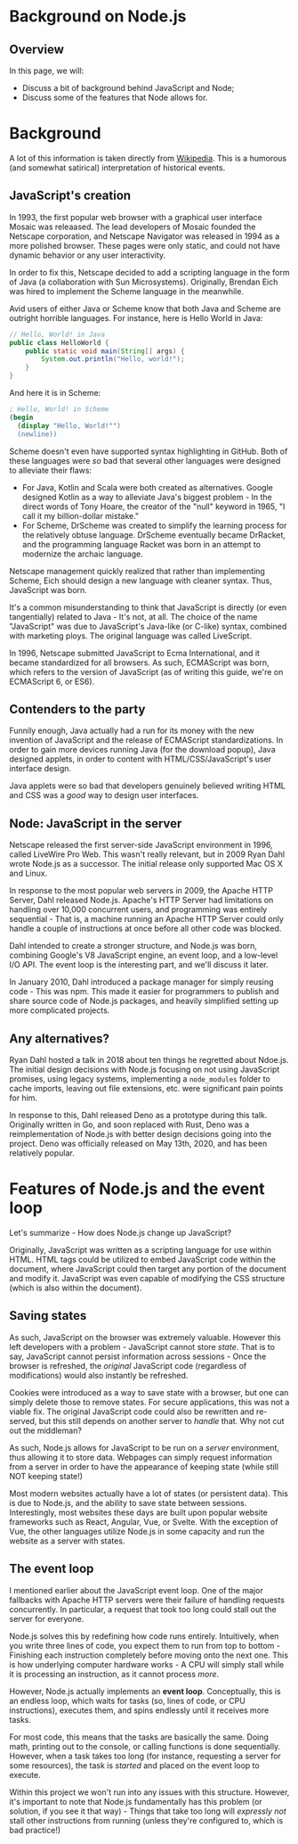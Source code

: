 # Background on Node.js

## Overview

In this page, we will:

-   Discuss a bit of background behind JavaScript and Node;
-   Discuss some of the features that Node allows for.

# Background

A lot of this information is taken directly from
[Wikipedia](https://en.wikipedia.org/wiki/JavaScript#History). This is a
humorous (and somewhat satirical) interpretation of historical events.

## JavaScript's creation

In 1993, the first popular web browser with a graphical user interface Mosaic
was releaased. The lead developers of Mosaic founded the Netscape corporation,
and Netscape Navigator was released in 1994 as a more polished browser. These
pages were only static, and could not have dynamic behavior or any user
interactivity.

In order to fix this, Netscape decided to add a scripting language in the form
of Java (a collaboration with Sun Microsystems). Originally, Brendan Eich was
hired to implement the Scheme language in the meanwhile.

Avid users of either Java or Scheme know that both Java and Scheme are outright
horrible languages. For instance, here is Hello World in Java:

```java
// Hello, World! in Java
public class HelloWorld {
    public static void main(String[] args) {
        System.out.println("Hello, world!");
    }
}
```

And here it is in Scheme:

```scheme
; Hello, World! in Scheme
(begin
  (display "Hello, World!"")
  (newline))
```

Scheme doesn't even have supported syntax highlighting in GitHub. Both of these
languages were _so_ bad that several other languages were designed to alleviate
their flaws:

-   For Java, Kotlin and Scala were both created as alternatives. Google
    designed Kotlin as a way to alleviate Java's biggest problem - In the direct
    words of Tony Hoare, the creator of the "null" keyword in 1965, "I call it
    my billion-dollar mistake."
-   For Scheme, DrScheme was created to simplify the learning process for the
    relatively obtuse language. DrScheme eventually became DrRacket, and the
    programming language Racket was born in an attempt to modernize the archaic
    language.

Netscape management quickly realized that rather than implementing Scheme, Eich
should design a new language with cleaner syntax. Thus, JavaScript was born.

It's a common misunderstanding to think that JavaScript is directly (or even
tangentially) related to Java - It's not, at all. The choice of the name
"JavaScript" was due to JavaScript's Java-like (or C-like) syntax, combined with
marketing ploys. The original language was called LiveScript.

In 1996, Netscape submitted JavaScript to Ecma International, and it became
standardized for all browsers. As such, ECMAScript was born, which refers to the
version of JavaScript (as of writing this guide, we're on ECMAScript 6, or ES6).

## Contenders to the party

Funnily enough, Java actually had a run for its money with the new invention of
JavaScript and the release of ECMAScript standardizations. In order to gain more
devices running Java (for the download popup), Java designed applets, in order
to content with HTML/CSS/JavaScript's user interface design.

Java applets were so bad that developers genuinely believed writing HTML and CSS
was a _good_ way to design user interfaces.

## Node: JavaScript in the server

Netscape released the first server-side JavaScript environment in 1996, called
LiveWire Pro Web. This wasn't really relevant, but in 2009 Ryan Dahl wrote
Node.js as a successor. The initial release only supported Mac OS X and Linux.

In response to the most popular web servers in 2009, the Apache HTTP Server,
Dahl released Node.js. Apache's HTTP Server had limitations on handling over
10,000 concurrent users, and programming was entirely sequential - That is, a
machine running an Apache HTTP Server could only handle a couple of instructions
at once before all other code was blocked.

Dahl intended to create a stronger structure, and Node.js was born, combining
Google's V8 JavaScript engine, an event loop, and a low-level I/O API. The event
loop is the interesting part, and we'll discuss it later.

In January 2010, Dahl introduced a package manager for simply reusing code -
This was npm. This made it easier for programmers to publish and share source
code of Node.js packages, and heavily simplified setting up more complicated
projects.

## Any alternatives?

Ryan Dahl hosted a talk in 2018 about ten things he regretted about Ndoe.js. The
initial design decisions with Node.js focusing on not using JavaScript promises,
using legacy systems, implementing a `node_modules` folder to cache imports,
leaving out file extensions, etc. were significant pain points for him.

In response to this, Dahl released Deno as a prototype during this talk.
Originally written in Go, and soon replaced with Rust, Deno was a
reimplementation of Node.js with better design decisions going into the project.
Deno was officially released on May 13th, 2020, and has been relatively popular.

# Features of Node.js and the event loop

Let's summarize - How does Node.js change up JavaScript?

Originally, JavaScript was written as a scripting language for use within HTML.
HTML tags could be utilized to embed JavaScript code within the document, where
JavaScript could then target any portion of the document and modify it.
JavaScript was even capable of modifying the CSS structure (which is also within
the document).

## Saving states

As such, JavaScript on the browser was extremely valuable. However this left
developers with a problem - JavaScript cannot store _state_. That is to say,
JavaScript cannot persist information across sessions - Once the browser is
refreshed, the _original_ JavaScript code (regardless of modifications) would
also instantly be refreshed.

Cookies were introduced as a way to save state with a browser, but one can
simply delete those to remove states. For secure applications, this was not a
viable fix. The original JavaScript code could also be rewritten and re-served,
but this still depends on another server to _handle_ that. Why not cut out the
middleman?

As such, Node.js allows for JavaScript to be run on a _server_ environment, thus
allowing it to store data. Webpages can simply request information from a server
in order to have the appearance of keeping state (while still NOT keeping
state!)

Most modern websites actually have a lot of states (or persistent data). This is
due to Node.js, and the ability to save state between sessions. Interestingly,
most websites these days are built upon popular website frameworks such as
React, Angular, Vue, or Svelte. With the exception of Vue, the other languages
utilize Node.js in some capacity and run the website as a server with states.

## The event loop

I mentioned earlier about the JavaScript event loop. One of the major fallbacks
with Apache HTTP servers were their failure of handling requests concurrently.
In particular, a request that took too long could stall out the server for
everyone.

Node.js solves this by redefining how code runs entirely. Intuitively, when you
write three lines of code, you expect them to run from top to bottom - Finishing
each instruction completely before moving onto the next one. This is how
underlying computer hardware works - A CPU will simply stall while it is
processing an instruction, as it cannot process _more_.

However, Node.js actually implements an **event loop**. Conceptually, this is an
endless loop, which waits for tasks (so, lines of code, or CPU instructions),
executes them, and spins endlessly until it receives more tasks.

For most code, this means that the tasks are basically the same. Doing math,
printing out to the console, or calling functions is done sequentially. However,
when a task takes too long (for instance, requesting a server for some
resources), the task is _started_ and placed on the event loop to execute.

Within this project we won't run into any issues with this structure. However,
it's important to note that Node.js fundamentally has this problem (or solution,
if you see it that way) - Things that take too long will _expressly not_ stall
other instructions from running (unless they're configured to, which is bad
practice!)
